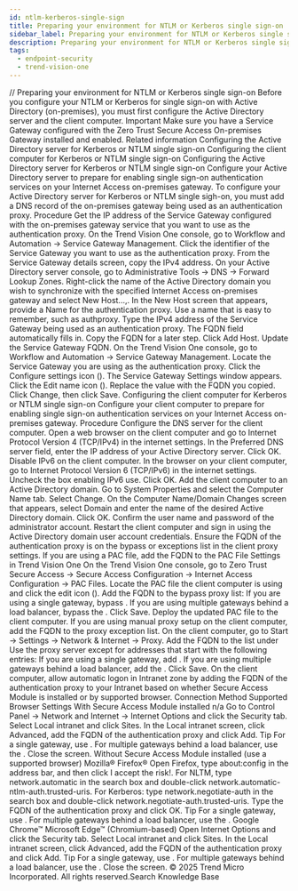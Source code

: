 ```yaml
---
id: ntlm-kerberos-single-sign
title: Preparing your environment for NTLM or Kerberos single sign-on
sidebar_label: Preparing your environment for NTLM or Kerberos single sign-on
description: Preparing your environment for NTLM or Kerberos single sign-on
tags:
  - endpoint-security
  - trend-vision-one
---
```


/*<![CDATA[*/ $('#title').html($('meta[name=map-description]').attr('content')); /*]]>*/ Preparing your environment for NTLM or Kerberos single sign-on Before you configure your NTLM or Kerberos for single sign-on with Active Directory (on-premises), you must first configure the Active Directory server and the client computer. Important Make sure you have a Service Gateway configured with the Zero Trust Secure Access On-premises Gateway installed and enabled. Related information Configuring the Active Directory server for Kerberos or NTLM single sign-on Configuring the client computer for Kerberos or NTLM single sign-on Configuring the Active Directory server for Kerberos or NTLM single sign-on Configure your Active Directory server to prepare for enabling single sign-on authentication services on your Internet Access on-premises gateway. To configure your Active Directory server for Kerberos or NTLM single sigh-on, you must add a DNS record of the on-premises gateway being used as an authentication proxy. Procedure Get the IP address of the Service Gateway configured with the on-premises gateway service that you want to use as the authentication proxy. On the Trend Vision One console, go to Workflow and Automation → Service Gateway Management. Click the identifier of the Service Gateway you want to use as the authentication proxy. From the Service Gateway details screen, copy the IPv4 address. On your Active Directory server console, go to Administrative Tools → DNS → Forward Lookup Zones. Right-click the name of the Active Directory domain you wish to synchronize with the specified Internet Access on-premises gateway and select New Host...,. In the New Host screen that appears, provide a Name for the authentication proxy. Use a name that is easy to remember, such as authproxy. Type the IPv4 address of the Service Gateway being used as an authentication proxy. The FQDN field automatically fills in. Copy the FQDN for a later step. Click Add Host. Update the Service Gateway FQDN. On the Trend Vision One console, go to Workflow and Automation → Service Gateway Management. Locate the Service Gateway you are using as the authentication proxy. Click the Configure settings icon (). The Service Gateway Settings window appears. Click the Edit name icon (). Replace the value with the FQDN you copied. Click Change, then click Save. Configuring the client computer for Kerberos or NTLM single sign-on Configure your client computer to prepare for enabling single sign-on authentication services on your Internet Access on-premises gateway. Procedure Configure the DNS server for the client computer. Open a web browser on the client computer and go to Internet Protocol Version 4 (TCP/IPv4) in the internet settings. In the Preferred DNS server field, enter the IP address of your Active Directory server. Click OK. Disable IPv6 on the client computer. In the browser on your client computer, go to Internet Protocol Version 6 (TCP/IPv6) in the internet settings. Uncheck the box enabling IPv6 use. Click OK. Add the client computer to an Active Directory domain. Go to System Properties and select the Computer Name tab. Select Change. On the Computer Name/Domain Changes screen that appears, select Domain and enter the name of the desired Active Directory domain. Click OK. Confirm the user name and password of the administrator account. Restart the client computer and sign in using the Active Directory domain user account credentials. Ensure the FQDN of the authentication proxy is on the bypass or exceptions list in the client proxy settings. If you are using a PAC file, add the FQDN to the PAC File Settings in Trend Vision One On the Trend Vision One console, go to Zero Trust Secure Access → Secure Access Configuration → Internet Access Configuration → PAC Files. Locate the PAC file the client computer is using and click the edit icon (). Add the FQDN to the bypass proxy list: If you are using a single gateway, bypass <the single gateway FQDN>. If you are using multiple gateways behind a load balancer, bypass the <load balancer FQDN>. Click Save. Deploy the updated PAC file to the client computer. If you are using manual proxy setup on the client computer, add the FQDN to the proxy exception list. On the client computer, go to Start → Settings → Network & Internet → Proxy. Add the FQDN to the list under Use the proxy server except for addresses that start with the following entries: If you are using a single gateway, add <the single gateway FQDN>. If you are using multiple gateways behind a load balancer, add the <load balancer FQDN>. Click Save. On the client computer, allow automatic logon in Intranet zone by adding the FQDN of the authentication proxy to your Intranet based on whether Secure Access Module is installed or by supported browser. Connection Method Supported Browser Settings With Secure Access Module installed n/a Go to Control Panel → Network and Internet → Internet Options and click the Security tab. Select Local intranet and click Sites. In the Local intranet screen, click Advanced, add the FQDN of the authentication proxy and click Add. Tip For a single gateway, use <the single gateway FQDN>. For multiple gateways behind a load balancer, use the <load balancer FQDN>. Close the screen. Without Secure Access Module installed (use a supported browser) Mozilla® Firefox® Open Firefox, type about:config in the address bar, and then click I accept the risk!. For NLTM, type network.automatic in the search box and double-click network.automatic-ntlm-auth.trusted-uris. For Kerberos: type network.negotiate-auth in the search box and double-click network.negotiate-auth.trusted-uris. Type the FQDN of the authentication proxy and click OK. Tip For a single gateway, use <the single gateway FQDN>. For multiple gateways behind a load balancer, use the <load balancer FQDN>. Google Chrome™ Microsoft Edge™ (Chromium-based) Open Internet Options and click the Security tab. Select Local intranet and click Sites. In the Local intranet screen, click Advanced, add the FQDN of the authentication proxy and click Add. Tip For a single gateway, use <the single gateway FQDN>. For multiple gateways behind a load balancer, use the <load balancer FQDN>. Close the screen. © 2025 Trend Micro Incorporated. All rights reserved.Search Knowledge Base